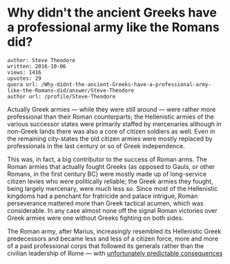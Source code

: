 # Why didn't the ancient Greeks have a professional army like the Romans did?

	author: Steve Theodore
	written: 2016-10-06
	views: 1416
	upvotes: 29
	quora url: /Why-didnt-the-ancient-Greeks-have-a-professional-army-like-the-Romans-did/answer/Steve-Theodore
	author url: /profile/Steve-Theodore


Actually Greek armies — while they were still around — were rather more professional than their Roman counterparts; the Hellenistic armies of the various successor states were primarily staffed by mercenaries although in non-Greek lands there was also a core of citizen soldiers as well. Even in the remaining city-states the old citizen armies were mostly replaced by professionals in the last century or so of Greek independence.

This was, in fact, a big contributor to the success of Roman arms. The Roman armies that actually fought Greeks (as opposed to Gauls, or other Romans, in the first century BC) were mostly made up of long-service citizen levies who were politically reliable; the Greek armies they fought, being largely mercenary, were much less so. Since most of the Hellenistic kingdoms had a penchant for fratricide and palace intrigue, Roman perseverance mattered more than Greek tactical acumen, which was considerable. In any case almost none off the signal Roman victories over Greek armies were one without Greeks fighting on both sides.

The Roman army, after Marius, increasingly resembled its Hellenistic Greek predecessors and became less and less of a citizen force, more and more of a paid professional corps that followed its generals rather than the civilian leadership of Rome — with [unfortunately predictable consequences](https://www.quora.com/Why-was-the-Roman-succession-so-violent-Why-werent-they-able-to-establish-a-functional-succession-system-like-other-large-empires)

